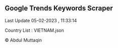 

## Google Trends Keywords Scraper 
 
Last Update 05-02-2023 , 11:33:14

Country List :
VIETNAM.json



© Abdul Muttaqin 
